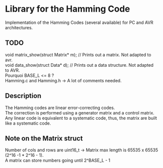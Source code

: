 Library for the Hamming Code
============================
Implementation of the Hamming Codes (several available) for PC and AVR architectures.  

TODO
----
void matrix_show(struct Matrix* m);	// Prints out a matrix. Not adapted to avr.  
void data_show(struct Data* d);     // Prints out a data structure. Not adapted to AVR.  
Pourquoi BASE_L <= 8 ?  
Hamming.c and Hamming.h -> A lot of comments needed.  

Description
----------
The Hamming codes are linear error-correcting codes.   
The correction is performed using a generator matrix and a control matrix.  
Any linear code is equivalent to a systematic code, thus, the matrix are built like a systematic code.  

Note on the Matrix struct
-------------------------
Number of cols and rows are uint16_t -> Matrix max length is 65535 x 65535 (2^16 -1 * 2^16 - 1).  
A matrix can store numbers going until 2^BASE_L - 1  